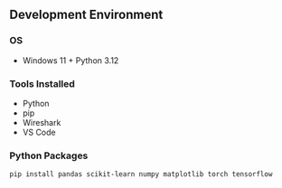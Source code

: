 ## Development Environment

### OS
- Windows 11 + Python 3.12

### Tools Installed
- Python
- pip
- Wireshark
- VS Code

### Python Packages
```bash
pip install pandas scikit-learn numpy matplotlib torch tensorflow
